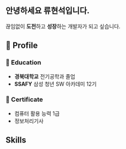 ## 안녕하세요 류현석입니다.
끊임없이 **도전**하고 **성장**하는 개발자가 되고 싶습니다.

## 📂 Profile
### 🏫 Education
- **경북대학교** 전기공학과 졸업
- **SSAFY** 삼성 청년 SW 아카데미 12기

### 🥇 Certificate
- 컴퓨터 활용 능력 1급
- 정보처리기사

## Skills
